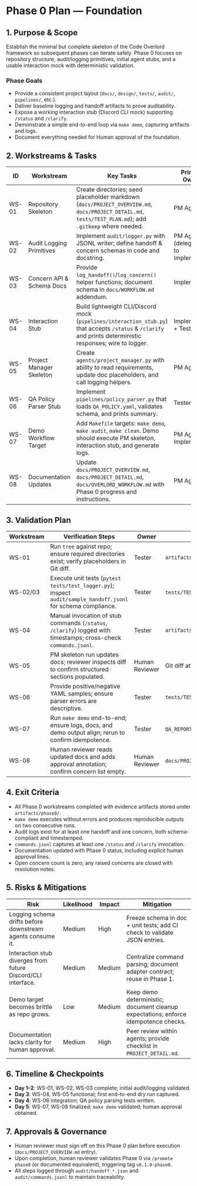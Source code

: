 # Phase 0 Plan — Foundation

## 1. Purpose & Scope
Establish the minimal but complete skeleton of the Code Overlord framework so subsequent phases can iterate safely. Phase 0 focuses on repository structure, audit/logging primitives, initial agent stubs, and a usable interaction mock with deterministic validation.

### Phase Goals
- Provide a consistent project layout (`docs/`, `design/`, `tests/`, `audit/`, `pipelines/`, etc.).
- Deliver baseline logging and handoff artifacts to prove auditability.
- Expose a working interaction stub (Discord CLI mock) supporting `/status` and `/clarify`.
- Demonstrate a simple end-to-end loop via `make demo`, capturing artifacts and logs.
- Document everything needed for Human approval of the foundation.

## 2. Workstreams & Tasks

| ID | Workstream | Key Tasks | Primary Owner | Dependencies | Validation Anchor |
| -- | ---------- | --------- | ------------- | ------------ | ----------------- |
| WS-01 | Repository Skeleton | Create directories; seed placeholder markdown (`docs/PROJECT_OVERVIEW.md`, `docs/PROJECT_DETAIL.md`, `tests/TEST_PLAN.md`); add `.gitkeep` where needed. | PM Agent | None | `tree` output matches spec; placeholders tracked in Git. |
| WS-02 | Audit Logging Primitives | Implement `audit/logger.py` with JSONL writer; define handoff & concern schemas in code and docstring. | PM Agent (delegating to Implementer) | WS-01 | Unit test writing/reading JSON entries; sample log file committed to `audit/sample_handoff.jsonl`. |
| WS-03 | Concern API & Schema Docs | Provide `log_handoff()`/`log_concern()` helper functions; document schema in `docs/WORKFLOW.md` addendum. | Implementer | WS-02 | Helper functions produce schema-compliant entries inspected via `jq`. |
| WS-04 | Interaction Stub | Build lightweight CLI/Discord mock (`pipelines/interaction_stub.py`) that accepts `/status` & `/clarify` and prints deterministic responses; wire to logger. | Implementer + Tester | WS-02, WS-03 | Manual run `python pipelines/interaction_stub.py /status` shows expected JSON + log entry. |
| WS-05 | Project Manager Skeleton | Create `agents/project_manager.py` with ability to read requirements, update doc placeholders, and call logging helpers. | PM Agent | WS-01–WS-04 | Dry-run script populates summary docs; diff captured for review. |
| WS-06 | QA Policy Parser Stub | Implement `pipelines/policy_parser.py` that loads `QA_POLICY.yaml`, validates schema, and prints summary. | Tester | WS-01 | Unit test with sample policy; failure cases raise explicit errors. |
| WS-07 | Demo Workflow Target | Add `Makefile` targets: `make demo`, `make audit`, `make clean`. Demo should execute PM skeleton, interaction stub, and generate logs. | PM Agent + Implementer | WS-01–WS-06 | Running `make demo` produces artifacts (docs updated, audit logs, terminal summary) verified by Tester. |
| WS-08 | Documentation Updates | Update `docs/PROJECT_OVERVIEW.md`, `docs/PROJECT_DETAIL.md`, `docs/OVERLORD_WORKFLOW.md` with Phase 0 progress and instructions. | PM Agent | WS-01–WS-07 | Human reviewer approves documentation (`✅ Approved by Human <date>`). |

## 3. Validation Plan

| Workstream | Verification Steps | Owner | Evidence Artifact |
| ---------- | ------------------ | ----- | ----------------- |
| WS-01 | Run `tree` against repo; ensure required directories exist; verify placeholders in Git diff. | Tester | `artifacts/phase0/tree.txt` |
| WS-02/03 | Execute unit tests (`pytest tests/test_logger.py`); inspect `audit/sample_handoff.jsonl` for schema compliance. | Tester | `tests/TEST_RESULTS_DETAIL.md` excerpt |
| WS-04 | Manual invocation of stub commands (`/status`, `/clarify`) logged with timestamps; cross-check `commands.jsonl`. | Tester | `artifacts/phase0/interaction_demo.log` |
| WS-05 | PM skeleton run updates docs; reviewer inspects diff to confirm structured sections populated. | Human Reviewer | Git diff attached to review log |
| WS-06 | Provide positive/negative YAML samples; ensure parser errors are descriptive. | Tester | `tests/TEST_RESULTS.md` |
| WS-07 | Run `make demo` end-to-end; ensure logs, docs, and demo output align; rerun to confirm idempotence. | Tester | `QA_REPORT.md` (Phase 0) |
| WS-08 | Human reviewer reads updated docs and adds approval annotation; confirm concern list empty. | Human Reviewer | `docs/PROJECT_OVERVIEW.md` annotation |

## 4. Exit Criteria
- All Phase 0 workstreams completed with evidence artifacts stored under `artifacts/phase0/`.
- `make demo` executes without errors and produces reproducible outputs on two consecutive runs.
- Audit logs exist for at least one handoff and one concern, both schema-compliant and timestamped.
- `commands.jsonl` captures at least one `/status` and `/clarify` invocation.
- Documentation updated with Phase 0 status, including explicit human approval lines.
- Open concern count is zero; any raised concerns are closed with resolution notes.

## 5. Risks & Mitigations

| Risk | Likelihood | Impact | Mitigation |
| ---- | ---------- | ------ | ---------- |
| Logging schema drifts before downstream agents consume it. | Medium | High | Freeze schema in doc + unit tests; add CI check to validate JSON entries. |
| Interaction stub diverges from future Discord/CLI interface. | Medium | Medium | Centralize command parsing; document adapter contract; reuse in Phase 1. |
| Demo target becomes brittle as repo grows. | Low | Medium | Keep demo deterministic; document cleanup expectations; enforce idempotence checks. |
| Documentation lacks clarity for human approval. | Medium | High | Peer review within agents; provide checklist in `PROJECT_DETAIL.md`. |

## 6. Timeline & Checkpoints
- **Day 1–2**: WS-01, WS-02, WS-03 complete; initial audit/logging validated.
- **Day 3**: WS-04, WS-05 functional; first end-to-end dry run captured.
- **Day 4**: WS-06 integration; QA policy parsing tests written.
- **Day 5**: WS-07, WS-08 finalized; `make demo` validated; human approval obtained.

## 7. Approvals & Governance
- Human reviewer must sign off on this Phase 0 plan before execution (`docs/PROJECT_OVERVIEW.md` entry).
- Upon completion, human reviewer validates Phase 0 via `/promote phase0` (or documented equivalent), triggering tag `v0.1.0-phase0`.
- All steps logged through `audit/handoff_*.json` and `audit/commands.jsonl` to maintain traceability.


